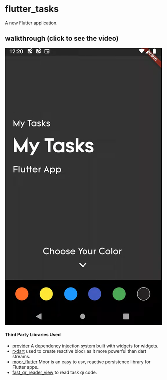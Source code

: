 # flutter_tasks

A new Flutter application.

## walkthrough (click to see the video)

[![Demo](art/flutter_tasks_screen_shot.png?raw=true)](art/flutter_tasks_swalk_throw.webm?raw=true)


#### Third Party Libraries Used

  * [provider][1] A dependency injection system built with widgets for widgets.
  * [rxdart][2] used to create reactive block as it more powerful than dart streams.
  * [moor_flutter][3] Moor is an easy to use, reactive persistence library for Flutter apps..
  * [fast_qr_reader_view][4] to read task qr code.

[1]: https://pub.dev/packages/provider
[2]: https://pub.dev/packages/rxdart
[3]: https://pub.dev/packages/moor_flutter
[4]: https://pub.dev/packages/fast_qr_reader_view
